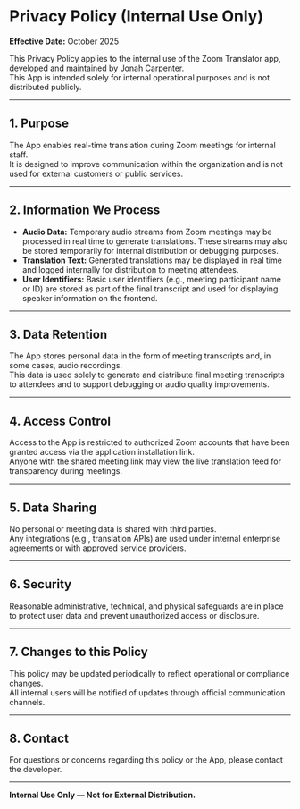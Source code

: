 # Privacy Policy (Internal Use Only)

**Effective Date:** October 2025

This Privacy Policy applies to the internal use of the Zoom Translator app, developed and maintained by Jonah Carpenter.  
This App is intended solely for internal operational purposes and is not distributed publicly.

---

## 1. Purpose
The App enables real-time translation during Zoom meetings for internal staff.  
It is designed to improve communication within the organization and is not used for external customers or public services.

---

## 2. Information We Process
- **Audio Data:** Temporary audio streams from Zoom meetings may be processed in real time to generate translations. These streams may also be stored temporarily for internal distribution or debugging purposes.  
- **Translation Text:** Generated translations may be displayed in real time and logged internally for distribution to meeting attendees.  
- **User Identifiers:** Basic user identifiers (e.g., meeting participant name or ID) are stored as part of the final transcript and used for displaying speaker information on the frontend.

---

## 3. Data Retention
The App stores personal data in the form of meeting transcripts and, in some cases, audio recordings.  
This data is used solely to generate and distribute final meeting transcripts to attendees and to support debugging or audio quality improvements.

---

## 4. Access Control
Access to the App is restricted to authorized Zoom accounts that have been granted access via the application installation link.  
Anyone with the shared meeting link may view the live translation feed for transparency during meetings.

---

## 5. Data Sharing
No personal or meeting data is shared with third parties.  
Any integrations (e.g., translation APIs) are used under internal enterprise agreements or with approved service providers.

---

## 6. Security
Reasonable administrative, technical, and physical safeguards are in place to protect user data and prevent unauthorized access or disclosure.

---

## 7. Changes to this Policy
This policy may be updated periodically to reflect operational or compliance changes.  
All internal users will be notified of updates through official communication channels.

---

## 8. Contact
For questions or concerns regarding this policy or the App, please contact the developer.

---

**Internal Use Only — Not for External Distribution.**

